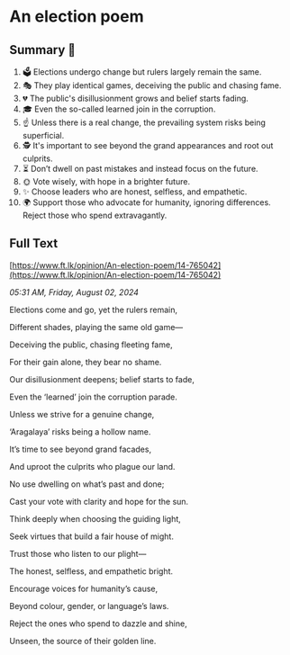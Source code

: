 # An election poem

## Summary 🤖

1. 🗳️ Elections undergo change but rulers largely remain the same.
2. 🎭 They play identical games, deceiving the public and chasing fame.
3. 💔 The public's disillusionment grows and belief starts fading.
4. 🎓 Even the so-called learned join in the corruption.
5. ☝️ Unless there is a real change, the prevailing system risks being superficial.
6. 🕵️ It's important to see beyond the grand appearances and root out culprits.
7. ⏳ Don’t dwell on past mistakes and instead focus on the future.
8. 🌞 Vote wisely, with hope in a brighter future.
9. ✨ Choose leaders who are honest, selfless, and empathetic.
10. 🌍 Support those who advocate for humanity, ignoring differences. Reject those who spend extravagantly.

## Full Text

[https://www.ft.lk/opinion/An-election-poem/14-765042](https://www.ft.lk/opinion/An-election-poem/14-765042)

*05:31 AM, Friday, August 02, 2024*

Elections come and go, yet the rulers remain,

Different shades, playing the same old game—

Deceiving the public, chasing fleeting fame,

For their gain alone, they bear no shame.

Our disillusionment deepens; belief starts to fade,

Even the ‘learned’ join the corruption parade.

Unless we strive for a genuine change,

‘Aragalaya’ risks being a hollow name.

It’s time to see beyond grand facades,

And uproot the culprits who plague our land.

No use dwelling on what’s past and done;

Cast your vote with clarity and hope for the sun.

Think deeply when choosing the guiding light,

Seek virtues that build a fair house of might.

Trust those who listen to our plight—

The honest, selfless, and empathetic bright.

Encourage voices for humanity’s cause,

Beyond colour, gender, or language’s laws.

Reject the ones who spend to dazzle and shine,

Unseen, the source of their golden line.

